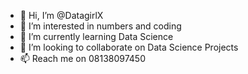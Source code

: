 - 👋 Hi, I’m @DatagirlX
- 👀 I’m interested in numbers and coding
- 🌱 I’m currently learning Data Science
- 💞️ I’m looking to collaborate on Data Science Projects
- 📫 Reach me on 08138097450

<!---
DatagirlX/DatagirlX is a ✨ special ✨ repository because its `README.md` (this file) appears on your GitHub profile.
You can click the Preview link to take a look at your changes.
--->
